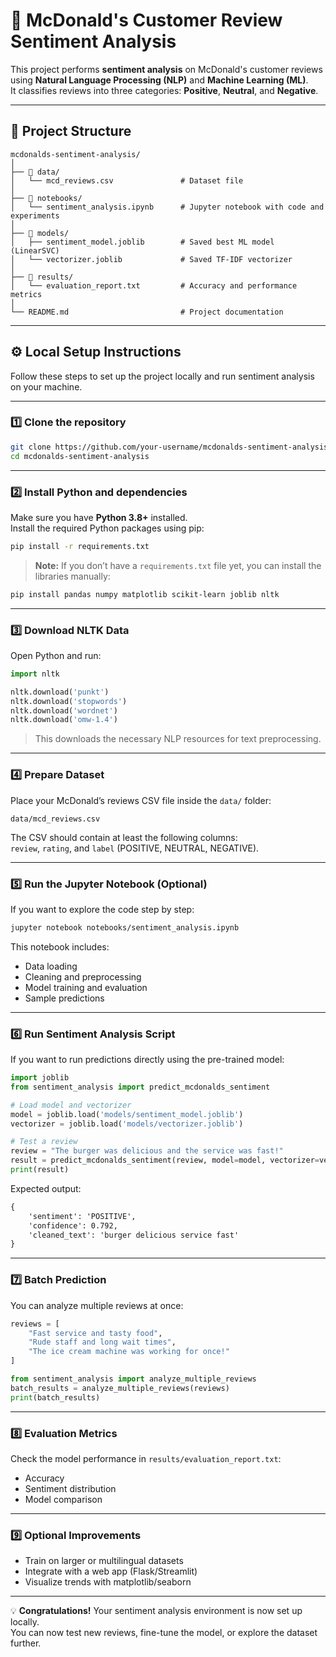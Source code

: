 # 🍟 McDonald's Customer Review Sentiment Analysis  

This project performs **sentiment analysis** on McDonald's customer reviews using **Natural Language Processing (NLP)** and **Machine Learning (ML)**.  
It classifies reviews into three categories: **Positive**, **Neutral**, and **Negative**.

---

## 📁 Project Structure

```
mcdonalds-sentiment-analysis/
│
├── 📁 data/
│   └── mcd_reviews.csv               # Dataset file
│
├── 📁 notebooks/
│   └── sentiment_analysis.ipynb      # Jupyter notebook with code and experiments
│
├── 📁 models/
│   ├── sentiment_model.joblib        # Saved best ML model (LinearSVC)
│   └── vectorizer.joblib             # Saved TF-IDF vectorizer
│
├── 📁 results/
│   └── evaluation_report.txt         # Accuracy and performance metrics
│
└── README.md                         # Project documentation
```

---

## ⚙️ Local Setup Instructions

Follow these steps to set up the project locally and run sentiment analysis on your machine.

---

### 1️⃣ Clone the repository

```bash
git clone https://github.com/your-username/mcdonalds-sentiment-analysis.git
cd mcdonalds-sentiment-analysis
```

---

### 2️⃣ Install Python and dependencies

Make sure you have **Python 3.8+** installed.  
Install the required Python packages using pip:

```bash
pip install -r requirements.txt
```

> **Note:** If you don’t have a `requirements.txt` file yet, you can install the libraries manually:
```bash
pip install pandas numpy matplotlib scikit-learn joblib nltk
```

---

### 3️⃣ Download NLTK Data

Open Python and run:

```python
import nltk

nltk.download('punkt')
nltk.download('stopwords')
nltk.download('wordnet')
nltk.download('omw-1.4')
```

> This downloads the necessary NLP resources for text preprocessing.

---

### 4️⃣ Prepare Dataset

Place your McDonald’s reviews CSV file inside the `data/` folder:

```
data/mcd_reviews.csv
```

The CSV should contain at least the following columns:  
`review`, `rating`, and `label` (POSITIVE, NEUTRAL, NEGATIVE).

---

### 5️⃣ Run the Jupyter Notebook (Optional)

If you want to explore the code step by step:

```bash
jupyter notebook notebooks/sentiment_analysis.ipynb
```

This notebook includes:
- Data loading
- Cleaning and preprocessing
- Model training and evaluation
- Sample predictions

---

### 6️⃣ Run Sentiment Analysis Script

If you want to run predictions directly using the pre-trained model:

```python
import joblib
from sentiment_analysis import predict_mcdonalds_sentiment

# Load model and vectorizer
model = joblib.load('models/sentiment_model.joblib')
vectorizer = joblib.load('models/vectorizer.joblib')

# Test a review
review = "The burger was delicious and the service was fast!"
result = predict_mcdonalds_sentiment(review, model=model, vectorizer=vectorizer)
print(result)
```

Expected output:

```txt
{
    'sentiment': 'POSITIVE',
    'confidence': 0.792,
    'cleaned_text': 'burger delicious service fast'
}
```

---

### 7️⃣ Batch Prediction

You can analyze multiple reviews at once:

```python
reviews = [
    "Fast service and tasty food",
    "Rude staff and long wait times",
    "The ice cream machine was working for once!"
]

from sentiment_analysis import analyze_multiple_reviews
batch_results = analyze_multiple_reviews(reviews)
print(batch_results)
```

---

### 8️⃣ Evaluation Metrics

Check the model performance in `results/evaluation_report.txt`:
- Accuracy  
- Sentiment distribution  
- Model comparison  

---

### 9️⃣ Optional Improvements

- Train on larger or multilingual datasets  
- Integrate with a web app (Flask/Streamlit)  
- Visualize trends with matplotlib/seaborn

---

💡 **Congratulations!** Your sentiment analysis environment is now set up locally.  
You can now test new reviews, fine-tune the model, or explore the dataset further.

